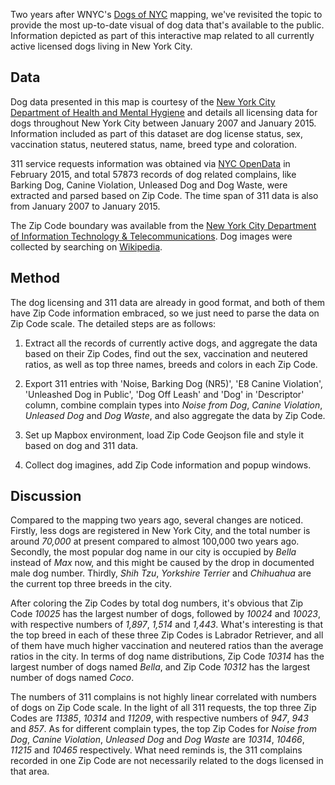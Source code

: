 Two years after WNYC's <a href="http://project.wnyc.org/dogs-of-nyc/">Dogs of NYC</a> mapping, we've revisited the topic to provide the most up-to-date visual of dog data that's available to the public. Information depicted as part of this interactive map related to all currently active licensed dogs living in New York City.

## Data

Dog data presented in this map is courtesy of the <a href="http://www.nyc.gov/html/doh/html/home/home.shtml">New York City Department of Health and Mental Hygiene</a> and details all licensing data for dogs throughout New York City between January 2007 and January 2015. Information included as part of this dataset are dog license status, sex, vaccination status, neutered status, name, breed type and coloration. 

311 service requests information was obtained via <a href="https://nycopendata.socrata.com/">NYC OpenData</a> in February 2015, and total 57873 records of dog related complains, like Barking Dog, Canine Violation, Unleased Dog and Dog Waste, were extracted and parsed based on Zip Code. The time span of 311 data is also from January 2007 to January 2015.

The Zip Code boundary was available from the <a href="http://www.nyc.gov/html/doitt/html/home/home.shtml">New York City Department of Information Technology & Telecommunications</a>. Dog images were collected by searching on <a href="https://en.wikipedia.org/wiki/Main_Page">Wikipedia</a>.

## Method

The dog licensing and 311 data are already in good format, and both of them have Zip Code information embraced, so we just need to parse the data on Zip Code scale. The detailed steps are as follows:

1. Extract all the records of currently active dogs, and aggregate the data based on their Zip Codes, find out the sex, vaccination and neutered ratios, as well as top three names, breeds and colors in each Zip Code.

2. Export 311 entries with 'Noise, Barking Dog (NR5)', 'E8 Canine Violation', 'Unleashed Dog in Public', 'Dog Off Leash' and 'Dog' in 'Descriptor' column, combine complain types into *Noise from Dog*, *Canine Violation*, *Unleased Dog* and *Dog Waste*, and also aggregate the data by Zip Code.

3. Set up Mapbox environment, load Zip Code Geojson file and style it based on dog and 311 data.

4. Collect dog imagines, add Zip Code information and popup windows.

## Discussion

Compared to the mapping two years ago, several changes are noticed. Firstly, less dogs are registered in New York City, and the total number is around *70,000* at present compared to almost 100,000 two years ago. Secondly, the most popular dog name in our city is occupied by *Bella* instead of *Max* now, and this might be caused by the drop in documented male dog number. Thirdly, *Shih Tzu*, *Yorkshire Terrier* and *Chihuahua* are the current top three breeds in the city.

After coloring the Zip Codes by total dog numbers, it's obvious that Zip Code *10025* has the largest number of dogs, followed by *10024* and *10023*, with respective numbers of *1,897*, *1,514* and *1,443*. What's interesting is that the top breed in each of these three Zip Codes is Labrador Retriever, and all of them have much higher vaccination and neutered ratios than the average ratios in the city. In terms of dog name distributions, Zip Code *10314* has the largest number of dogs named *Bella*, and Zip Code *10312* has the largest number of dogs named *Coco*.

The numbers of 311 complains is not highly linear correlated with numbers of dogs on Zip Code scale. In the light of all 311 requests, the top three Zip Codes are *11385*, *10314* and *11209*, with respective numbers of *947*, *943* and *857*. As for different complain types, the top Zip Codes for *Noise from Dog*, *Canine Violation*, *Unleased Dog* and *Dog Waste* are *10314*, *10466*, *11215* and *10465* respectively. What need reminds is, the 311 complains recorded in one Zip Code are not necessarily related to the dogs licensed in that area.


<!-- 

## Appendix

Boroughs and Zip Codes mentioned above:  
**Manhattan**          *10025, 10024, 10023*  
**Brooklyn**           *11209, 11215*  
**Queens**             *11385*  
**Bronx**              *10466*, *10465*  
**Staten Island**      *10314*, *10312*   -->
